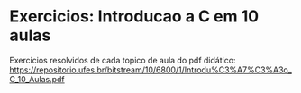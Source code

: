 # Exercicios: Introducao a C em 10 aulas
Exercicios resolvidos de cada topico de aula do pdf didático: https://repositorio.ufes.br/bitstream/10/6800/1/Introdu%C3%A7%C3%A3o_C_10_Aulas.pdf
